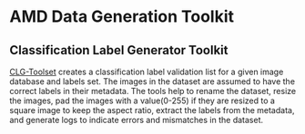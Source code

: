 # AMD Data Generation Toolkit

## Classification Label Generator Toolkit

[CLG-Toolset](classification) creates a classification label validation list for a given image database and labels set. The images in the dataset are assumed to have the correct labels in their metadata. The tools help to rename the dataset, resize the images, pad the images with a value(0-255) if they are resized to a square image to keep the aspect ratio, extract the labels from the metadata, and generate logs to indicate errors and mismatches in the dataset.